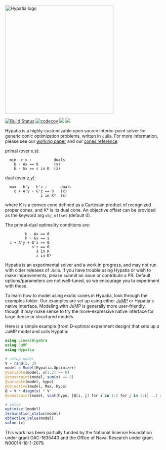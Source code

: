 <img src="https://github.com/chriscoey/Hypatia.jl/wiki/hypatia_logo.png" alt="Hypatia logo" width="350"/>

[![Build Status](https://github.com/chriscoey/Hypatia.jl/workflows/CI/badge.svg)](https://github.com/chriscoey/Hypatia.jl/actions?query=workflow%3ACI+branch%3Amaster)
[![codecov](https://codecov.io/gh/chriscoey/Hypatia.jl/branch/master/graph/badge.svg?token=x7G2wQeKJF)](https://codecov.io/gh/chriscoey/Hypatia.jl)
[![](https://img.shields.io/badge/docs-stable-blue.svg)](https://chriscoey.github.io/Hypatia.jl/stable)
[![](https://img.shields.io/badge/docs-dev-blue.svg)](https://chriscoey.github.io/Hypatia.jl/dev)

Hypatia is a highly-customizable open source interior point solver for generic conic optimization problems, written in Julia.
For more information, please see our [working paper](https://arxiv.org/abs/2005.01136) and our [cones reference](https://github.com/chriscoey/Hypatia.jl/wiki/files/coneref.pdf).

primal (over x,s):
```
  min  c'x :          duals
    b - Ax == 0       (y)
    h - Gx == s in K  (z)
```
dual (over z,y):
```
  max  -b'y - h'z :      duals
    c + A'y + G'z == 0   (x)
                z in K*  (s)
```
where K is a convex cone defined as a Cartesian product of recognized proper
cones, and K* is its dual cone.
An objective offset can be provided as the keyword arg `obj_offset` (default 0).

The primal-dual optimality conditions are:
```
         b - Ax == 0
         h - Gx == s
  c + A'y + G'z == 0
            s'z == 0
              s in K
              z in K*
```

Hypatia is an experimental solver and a work in progress, and may not run with older releases of Julia.
If you have trouble using Hypatia or wish to make improvements, please submit an issue or contribute a PR.
Default options/parameters are not well-tuned, so we encourage you to experiment with these.

To learn how to model using exotic cones in Hypatia, look through the examples folder.
Our examples are set up using either [JuMP](https://github.com/jump-dev/JuMP.jl) or Hypatia's native interface.
Modeling with JuMP is generally more user-friendly, though it may make sense to try the more-expressive native interface for large dense or structured models.

Here is a simple example (from D-optimal experiment design) that sets up a JuMP model and calls Hypatia:
```julia
using LinearAlgebra
using JuMP
using Hypatia

# setup model
V = rand(2, 3)
model = Model(Hypatia.Optimizer)
@variable(model, x[1:3] >= 0)
@constraint(model, sum(x) == 5)
@variable(model, hypo)
@objective(model, Max, hypo)
Q = V * diagm(x) * V'
@constraint(model, vcat(hypo, [Q[i, j] for i in 1:2 for j in 1:i]...) in MOI.RootDetConeTriangle(2))

# solve
optimize!(model)
termination_status(model)
objective_value(model)
value.(x)
```

This work has been partially funded by the National Science Foundation under grant OAC-1835443 and the Office of Naval Research under grant N00014-18-1-2079.
